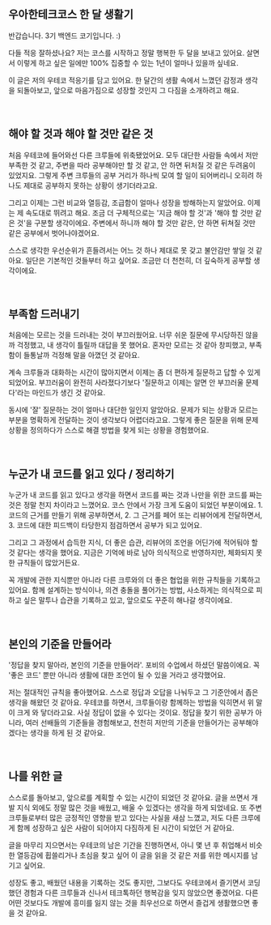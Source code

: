 ## 우아한테크코스 한 달 생활기

반갑습니다. 3기 백엔드 코기입니다. :)

다들 적응 잘하셨나요? 저는 코스를 시작하고 정말 행복한 두 달을 보내고 있어요. 살면서 이렇게 하고 싶은 일에만 100% 집중할 수 있는 1년이 얼마나 있을까 싶네요.

이 글은 저의 우테코 적응기를 담고 있어요. 한 달간의 생활 속에서 느꼈던 감정과 생각을 되돌아보고, 앞으로 마음가짐으로 성장할 것인지 그 다짐을 소개하려고 해요.

<br>

## 해야 할 것과 해야 할 것만 같은 것

처음 우테코에 들어와선 다른 크루들에 위축됐었어요. 모두 대단한 사람들 속에서 저만 부족한 것 같고, 주변을 따라 공부해야만 할 것 같고, 안 하면 뒤처질 것 같은 두려움이 있었지요. 그렇게 주변 크루들의 공부 거리가 하나씩 모여 할 일이 되어버리니 오히려 하나도 제대로 공부하지 못하는 상황이 생기더라고요.

그리고 이제는 그런 비교와 열등감, 조급함이 얼마나 성장을 방해하는지 알았어요. 이제는 제 속도대로 뛰려고 해요. 조금 더 구체적으로는 '지금 해야 할 것'과 '해야 할 것만 같은 것'을 구분할 생각이에요. 주변에서 하니까 해야 할 것만 같은, 안 하면 뒤쳐질 것만 같은 공부에서 벗어나야겠어요. 

스스로 생각한 우선순위가 흔들려서는 어느 것 하나 제대로 못 갖고 불안감만 쌓일 것 같아요. 일단은 기본적인 것들부터 하고 싶어요. 조금만 더 천천히, 더 깊숙하게 공부할 생각이에요.

<br>

## 부족함 드러내기

처음에는 모르는 것을 드러내는 것이 부끄러웠어요. 너무 쉬운 질문에 무시당하진 않을까 걱정했고, 내 생각이 틀릴까 대답을 못 했어요. 혼자만 모르는 것 같아 창피했고, 부족함이 들통날까 걱정해 말을 아꼈던 것 같아요.  

계속 크루들과 대화하는 시간이 많아지면서 이제는 좀 더 편하게 질문하고 답할 수 있게 되었어요. 부끄러움이 완전히 사라졌다기보다 '질문하고 이제는 알면 안 부끄러울 문제다'라는 마인드가 생긴 것 같아요. 

동시에 '잘' 질문하는 것이 얼마나 대단한 일인지 알았아요. 문제가 되는 상황과 모르는 부분을 명확하게 전달하는 것이 생각보다 어렵더라고요. 그렇게 좋은 질문을 위해 문제 상황을 정의하다가 스스로 해결 방법을 찾게 되는 상황을 경험했어요.

<br>

## 누군가 내 코드를 읽고 있다 / 정리하기

누군가 내 코드를 읽고 있다고 생각을 하면서 코드를 짜는 것과 나만을 위한 코드를 짜는 것은 정말 천지 차이라고 느꼈어요. 코스 안에서 가장 크게 도움이 되었던 부분이에요. 1. 코드의 근거를 만들기 위해 공부하면서, 2. 그 근거를 페어 또는 리뷰어에게 전달하면서, 3. 코드에 대한 피드백이 타당한지 점검하면서 공부가 되고 있어요.

그리고 그 과정에서 습득한 지식, 더 좋은 습관, 리뷰어의 조언을 어딘가에 적어둬야 할 것 같다는 생각을 했어요. 지금은 기억에 바로 남아 의식적으로 반영하지만, 체화되지 못한 규칙들이 많았거든요.

꼭 개발에 관한 지식뿐만 아니라 다른 크루와의 더 좋은 협업을 위한 규칙들을 기록하고 있어요. 함께 설계하는 방식이나, 의견 충돌을 풀어가는 방법, 사소하게는 의식적으로 피하고 싶은 말투나 습관을 기록하고 있고, 앞으로도 꾸준히 해나갈 생각이에요.

<br>

## 본인의 기준을 만들어라

'정답을 찾지 말아라, 본인의 기준을 만들어라'. 포비의 수업에서 하셨던 말씀이에요. 꼭 '좋은 코드' 뿐만 아니라 생활에 대한 조언이 될 수 있을 거라고 생각했어요. 

저는 절대적인 규칙을 좋아했어요. 스스로 정답과 오답을 나눠두고 그 기준안에서 좁은 생각을 해왔던 것 같아요. 우테코를 하면서, 크루들이랑 함께하는 방법을 익히면서 위 말이 크게 와 닿더라고요. 사실 정답이 없을 수 있다는 것이요. 정답을 찾기 위한 공부가 아니라, 여러 선배들의 기준들을 경험해보고, 천천히 저만의 기준을 만들어가는 공부해야겠다는 생각을 하게 된 것 같아요. 

<br>

## 나를 위한 글

스스로를 돌아보고, 앞으로를 계획할 수 있는 시간이 되었던 것 같아요. 글을 쓰면서 개발 지식 외에도 정말 많은 것을 배웠고, 배울 수 있겠다는 생각을 하게 되었네요. 또 주변 크루들로부터 많은 긍정적인 영향을 받고 있다는 사실을 새삼 느꼈고, 저도 다른 크루에게 함께 성장하고 싶은 사람이 되어야지 다짐하게 된 시간이 되었던 거 같아요.

글을 마무리 지으면서는 우테코의 남은 기간을 진행하면서, 아니 몇 년 후 취업해서 비슷한 열등감에 휩쓸리거나 초심을 찾고 싶어 이 글을 읽을 것 같은 저를 위한 메시지를 남기고 싶어요.

성장도 좋고, 배웠던 내용을 기록하는 것도 좋지만, 그보다도 우테코에서 즐기면서 코딩했던 경험과 다른 크루들과 신나서 테크톡하던 행복감을 잊지 않았으면 좋겠어요. 다른 어떤 것보다도 개발에 흥미를 잃지 않는 것을 최우선으로 하면서 즐겁게 생활했으면 좋을 것 같아요.
